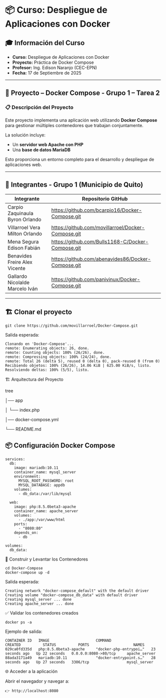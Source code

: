 # 📦 Curso: Despliegue de Aplicaciones con Docker  

## 🎓 Información del Curso  
- **Curso:** Despliegue de Aplicaciones con Docker  
- **Proyecto:** Práctica de Docker Compose  
- **Profesor:** Ing. Edison Naranjo (CEC-EPN)  
- **Fecha:** 17 de Septiembre de 2025  

---

## 📑 Proyecto – Docker Compose - Grupo 1 – Tarea 2  

### 📋 Descripción del Proyecto  
Este proyecto implementa una aplicación web utilizando **Docker Compose** para gestionar múltiples contenedores que trabajan conjuntamente.  

La solución incluye:  
- Un **servidor web Apache con PHP**  
- Una **base de datos MariaDB**  

Esto proporciona un entorno completo para el desarrollo y despliegue de aplicaciones web.  

---

## 👥 Integrantes - Grupo 1 (Municipio de Quito)  

| Integrante | Repositorio GitHub |
|------------|--------------------|
| Carpio Zaquinaula Byron Orlando | https://github.com/bcarpio16/Docker-Compose.git |
| Villarroel Vera Milton Orlando | https://github.com/movillarroel/Docker-Compose.git |
| Mena Segura Edison Fabián | https://github.com/Bulls1168-C/Docker-Compose.git |
| Benavides Freire Alex Vicente | https://github.com/abenavides86/Docker-Compose.git |
| Gallardo Nicolalde Marcelo Iván | https://github.com/panivinux/Docker-Compose.git |

---

## 🏗 Clonar el proyecto  

```
git clone https://github.com/movillarroel/Docker-Compose.git
```

Salida esperada:
```
Clonando en 'Docker-Compose'...
remote: Enumerating objects: 26, done.
remote: Counting objects: 100% (26/26), done.
remote: Compressing objects: 100% (24/24), done.
remote: Total 26 (delta 5), reused 0 (delta 0), pack-reused 0 (from 0)
Recibiendo objetos: 100% (26/26), 14.06 KiB | 625.00 KiB/s, listo.
Resolviendo deltas: 100% (5/5), listo.
```
🏗 Arquitectura del Proyecto

tree

│── app

│   └── index.php

│── docker-compose.yml

└── README.md

## 📦 Configuración Docker Compose  
```
services:
  db:
    image: mariadb:10.11
    container_name: mysql_server
    environment:
      MYSQL_ROOT_PASSWORD: root
      MYSQL_DATABASE: appdb
    volumes:
      - db_data:/var/lib/mysql

  web:
    image: php:8.5.0beta3-apache
    container_name: apache_server
    volumes:
      - ./app:/var/www/html
    ports:
      - "8080:80"
    depends_on:
      - db

volumes:
  db_data:
```

🔧 Construir y Levantar los Contenedores
```
cd Docker-Compose
docker-compose up -d
```

Salida esperada:
```
Creating network "docker-compose_default" with the default driver
Creating volume "docker-compose_db_data" with default driver
Creating mysql_server ... done
Creating apache_server ... done
```
✅ Validar los contenedores creados
```
docker ps -a
```

Ejemplo de salida:
```
CONTAINER ID   IMAGE                     COMMAND                  CREATED          STATUS          PORTS                    NAMES
029ca0fd335d   php:8.5.0beta3-apache     "docker-php-entrypoi…"   23 seconds ago   Up 22 seconds   0.0.0.0:8080->80/tcp     apache_server
88ada3171a49   mariadb:10.11             "docker-entrypoint.s…"   28 seconds ago   Up 27 seconds   3306/tcp                 mysql_server
```

🌐 Acceder a la aplicación

Abrir el navegador y navegar a:
```
👉 http://localhost:8080
```





